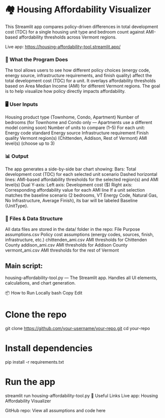 # 🏘️ Housing Affordability Visualizer
This Streamlit app compares policy-driven differences in total development cost (TDC) for a single housing unit type and bedroom count against AMI-based affordability thresholds across Vermont regions.

Live app: https://housing-affordability-tool.streamlit.app/

### 📌 What the Program Does
The tool allows users to see how different policy choices (energy code, energy source, infrastructure requirements, and finish quality) affect the total development cost (TDC) for a unit.
It overlays affordability thresholds based on Area Median Income (AMI) for different Vermont regions. The goal is to help visualize how policy directly impacts affordability.

### 🖥️ User Inputs
Housing product type (Townhome, Condo, Apartment)
Number of bedrooms (for Townhome and Condo only — Apartments use a different model coming soon)
Number of units to compare (1–5)
For each unit:
  Energy code standard
  Energy source
  Infrastructure requirement
  Finish quality
Vermont region(s) (Chittenden, Addison, Rest of Vermont)
AMI level(s) (choose up to 3)

### 📊 Output
The app generates a side-by-side bar chart showing:
Bars: Total development cost (TDC) for each selected unit scenario
Dashed horizontal lines: AMI-based affordability thresholds for the selected region(s) and AMI level(s)
Dual Y-axis:
  Left axis: Development cost ($)
  Right axis: Corresponding affordability value for each AMI line
If a unit selection matches the baseline scenario (2 bedrooms, VT Energy Code, Natural Gas, No Infrastructure, Average Finish), its bar will be labeled Baseline {UnitType}.

### 📂 Files & Data Structure
All data files are stored in the data/ folder in the repo:
File	Purpose
assumptions.csv	Policy cost assumptions (energy codes, sources, finish, infrastructure, etc.)
chittenden_ami.csv	AMI thresholds for Chittenden County
addison_ami.csv	AMI thresholds for Addison County
vermont_ami.csv	AMI thresholds for the rest of Vermont

## Main script:

housing-affordability-tool.py — The Streamlit app. Handles all UI elements, calculations, and chart generation.

📦 How to Run Locally
bash
Copy
Edit
# Clone the repo
git clone https://github.com/your-username/your-repo.git
cd your-repo

# Install dependencies
pip install -r requirements.txt

# Run the app
streamlit run housing-affordability-tool.py
🔗 Useful Links
Live app: Housing Affordability Visualizer

GitHub repo: View all assumptions and code here
